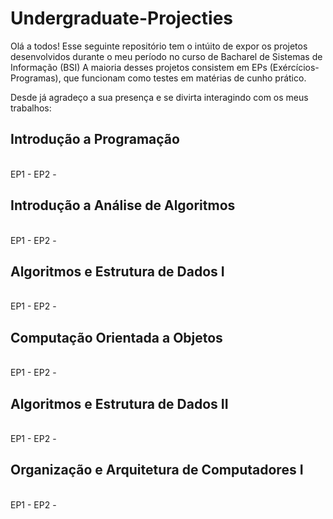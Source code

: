 # Undergraduate-Projecties

Olá a todos!
Esse seguinte repositório tem o intúito de expor os projetos desenvolvidos durante o meu período no curso de Bacharel de Sistemas de Informação (BSI) 
A maioria desses projetos consistem em EPs (Exércícios-Programas), que funcionam como testes em matérias de cunho prático. 

Desde já agradeço a sua presença e se divirta interagindo com os meus trabalhos:

## Introdução a Programação
<br>
 EP1 - 
 EP2 - 

<br>

## Introdução a Análise de Algoritmos
<br>
 EP1 - 
 EP2 - 

<br>

## Algoritmos e Estrutura de Dados I
<br>
 EP1 - 
 EP2 - 

<br>

## Computação Orientada a Objetos
<br>
 EP1 - 
 EP2 - 

<br>

## Algoritmos e Estrutura de Dados II
<br>
 EP1 - 
 EP2 - 

<br>

## Organização e Arquitetura de Computadores I
<br>
 EP1 - 
 EP2 - 
<br>
